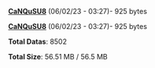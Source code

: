 [**CaNQuSU8**](/data/CaNQuSU8.txt) (06/02/23 - 03:27)- 925 bytes

[**CaNQuSU8**](/data/CaNQuSU8.txt) (06/02/23 - 03:27)- 925 bytes

**Total Datas**: 8502

**Total Size**: 56.51 MB / 56.5 MB